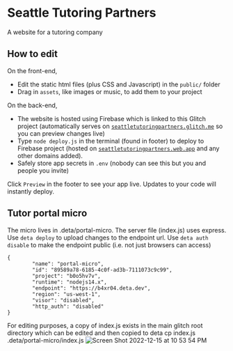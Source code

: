 # Seattle Tutoring Partners

A website for a tutoring company

## How to edit

On the front-end,

- Edit the static html files (plus CSS and Javascript) in the `public/` folder
- Drag in `assets`, like images or music, to add them to your project

On the back-end,

- The website is hosted using Firebase which is linked to this Glitch project (automatically serves on [`seattletutoringpartners.glitch.me`](seattletutoringpartners.glitch.me) so you can preview changes live)
- Type `node deploy.js` in the terminal (found in footer) to deploy to Firebase project (hosted on [`seattletutoringpartners.web.app`](seattletutoringpartners.web.app) and any other domains added).
- Safely store app secrets in `.env` (nobody can see this but you and people you invite)

Click `Preview` in the footer to see your app live. Updates to your code will instantly deploy.

## Tutor portal micro
The micro lives in .deta/portal-micro. The server file (index.js) uses express. Use `deta deploy` to upload changes to the endpoint url. Use `deta auth disable` to make the endpoint public (i.e. not just browsers can access)
```
{
        "name": "portal-micro",
        "id": "89589a78-6185-4c0f-ad3b-7111073c9c99",
        "project": "b0o5hv7v",
        "runtime": "nodejs14.x",
        "endpoint": "https://b4xr04.deta.dev",
        "region": "us-west-1",
        "visor": "disabled",
        "http_auth": "disabled"
}
```
For editing purposes, a copy of index.js exists in the main glitch root directory which can be edited and then copied to deta cp index.js .deta/portal-micro/index.js
![Screen Shot 2022-12-15 at 10 53 54 PM](https://user-images.githubusercontent.com/111320104/208040201-25a50160-ec66-4ce9-9982-571e25e3794c.jpg)
